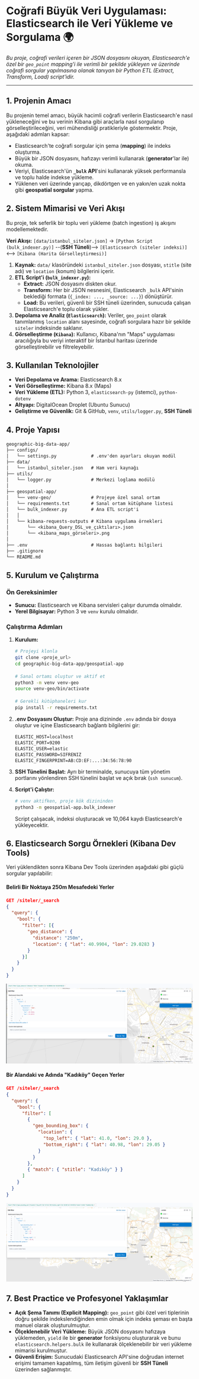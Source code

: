 

# Coğrafi Büyük Veri Uygulaması: Elasticsearch ile Veri Yükleme ve Sorgulama 🌍

*Bu proje, coğrafi verileri içeren bir JSON dosyasını okuyan, Elasticsearch'e özel bir `geo_point` mapping'i ile verimli bir şekilde yükleyen ve üzerinde  coğrafi sorgular yapılmasına olanak tanıyan bir Python ETL (Extract, Transform, Load) script'idir.*

-----

## 1\. Projenin Amacı

Bu projenin temel amacı, büyük hacimli coğrafi verilerin Elasticsearch'e nasıl yükleneceğini ve bu verinin Kibana gibi araçlarla nasıl sorgulanıp görselleştirileceğini, veri mühendisliği pratikleriyle göstermektir. Proje, aşağıdaki adımları kapsar:

  * Elasticsearch'te coğrafi sorgular için  şema (**mapping**) ile indeks oluşturma.
  * Büyük bir JSON dosyasını, hafızayı verimli kullanarak (**generator**'lar ile) okuma.
  * Veriyi, Elasticsearch'ün **`_bulk` API**'sini kullanarak yüksek performansla ve toplu halde indekse yükleme.
  * Yüklenen veri üzerinde yarıçap, dikdörtgen ve en yakın/en uzak nokta gibi **geospatial sorgular** yapma.

## 2\. Sistem Mimarisi ve Veri Akışı

Bu proje, tek seferlik bir toplu veri yükleme (batch ingestion) iş akışını modellemektedir.

**Veri Akışı:**
`[data/istanbul_siteler.json]` -\> `[Python Script (bulk_indexer.py)]` --(**SSH Tüneli**)--\> `[Elasticsearch (siteler indeksi)]` \<--\> `[Kibana (Harita Görselleştirmesi)]`

1.  **Kaynak:** `data/` klasöründeki `istanbul_siteler.json` dosyası, `stitle` (site adı) ve `location` (konum) bilgilerini içerir.
2.  **ETL Script'i (`bulk_indexer.py`):**
      * **Extract:** JSON dosyasını diskten okur.
      * **Transform:** Her bir JSON nesnesini, Elasticsearch `_bulk` API'sinin beklediği formata (`{_index: ..., _source: ...}`) dönüştürür.
      * **Load:** Bu verileri, güvenli bir SSH tüneli üzerinden, sunucuda çalışan Elasticsearch'e toplu olarak yükler.
3.  **Depolama ve Analiz (`Elasticsearch`):** Veriler, `geo_point` olarak tanımlanmış `location` alanı sayesinde, coğrafi sorgulara hazır bir şekilde `siteler` indeksinde saklanır.
4.  **Görselleştirme (`Kibana`):** Kullanıcı, Kibana'nın "Maps" uygulaması aracılığıyla bu veriyi interaktif bir İstanbul haritası üzerinde görselleştirebilir ve filtreleyebilir.

## 3\. Kullanılan Teknolojiler

  * **Veri Depolama ve Arama:** Elasticsearch 8.x
  * **Veri Görselleştirme:** Kibana 8.x (Maps)
  * **Veri Yükleme (ETL):** Python 3, `elasticsearch-py` (istemci), `python-dotenv`
  * **Altyapı:** DigitalOcean Droplet (Ubuntu Sunucu)
  * **Geliştirme ve Güvenlik:** Git & GitHub, `venv`, `utils/logger.py`, **SSH Tüneli**

## 4\. Proje Yapısı

```
geographic-big-data-app/
├── configs/
│   └── settings.py             # .env'den ayarları okuyan modül
├── data/
│   └── istanbul_siteler.json   # Ham veri kaynağı
├── utils/
│   └── logger.py               # Merkezi loglama modülü
│
├── geospatial-app/
│   └── venv-geo/               # Projeye özel sanal ortam
│   └── requirements.txt        # Sanal ortam kütüphane listesi
│   └── bulk_indexer.py         # Ana ETL script'i
│   │   
│   └── kibana-requests-outputs # Kibana uygulama örnekleri
│       └── <kibana_Query_DSL_ve_çıktıları>.json
│       └── <kibana_maps_görseleri>.png
│
├── .env                        # Hassas bağlantı bilgileri 
├── .gitignore
└── README.md
```

## 5\. Kurulum ve Çalıştırma

### Ön Gereksinimler

  * **Sunucu:** Elasticsearch ve Kibana servisleri çalışır durumda olmalıdır.
  * **Yerel Bilgisayar:** Python 3 ve `venv` kurulu olmalıdır.

### Çalıştırma Adımları

1.  **Kurulum:**

    ```bash
    # Projeyi klonla
    git clone <proje_url>
    cd geographic-big-data-app/geospatial-app

    # Sanal ortamı oluştur ve aktif et
    python3 -m venv venv-geo
    source venv-geo/bin/activate

    # Gerekli kütüphaneleri kur
    pip install -r requirements.txt 
    ```

2.  **.env Dosyasını Oluştur:** Proje ana dizininde `.env` adında bir dosya oluştur ve içine Elasticsearch bağlantı bilgilerini gir:

    ```env
    ELASTIC_HOST=localhost
    ELASTIC_PORT=9200
    ELASTIC_USER=elastic
    ELASTIC_PASSWORD=SIFRENIZ
    ELASTIC_FINGERPRINT=AB:CD:EF:...:34:56:78:90
    ```

3.  **SSH Tünelini Başlat:** Ayrı bir terminalde, sunucuya tüm yönetim portlarını yönlendiren SSH tünelini başlat ve açık bırak (`ssh sunucum`).

4.  **Script'i Çalıştır:**

    ```bash
    # venv aktifken, proje kök dizininden
    python3 -m geospatial-app.bulk_indexer
    ```

    Script çalışacak, indeksi oluşturacak ve 10,064 kaydı Elasticsearch'e yükleyecektir.

## 6\. Elasticsearch Sorgu Örnekleri (Kibana Dev Tools)

Veri yüklendikten sonra Kibana Dev Tools üzerinden aşağıdaki gibi güçlü sorgular yapılabilir:

#### Belirli Bir Noktaya 250m Mesafedeki Yerler

```json
GET /siteler/_search
{
  "query": {
    "bool": {
      "filter": [{
        "geo_distance": {
          "distance": "250m",
          "location": { "lat": 40.9904, "lon": 29.0283 }
        }
      }]
    }
  }
}
```
![Belirli bir noktaya 250 metre mesafedeki siteleri gösteren kibana maps görseli](geospatial-app/kibana-requests-outputs/kibana-maps-locs-in-the-circle.png)

#### Bir Alandaki ve Adında "Kadıköy" Geçen Yerler

```json
GET /siteler/_search
{
  "query": {
    "bool": {
      "filter": [
        {
          "geo_bounding_box": {
            "location": {
              "top_left": { "lat": 41.0, "lon": 29.0 },
              "bottom_right": { "lat": 40.98, "lon": 29.05 }
            }
          }
        },
        { "match": { "stitle": "Kadıköy" } }
      ]
    }
  }
}
```
![Belirli bir polygon alanda ve site isminde kadıyköy içeren siteleri gösteren kibana maps görseli](geospatial-app/kibana-requests-outputs/kibana-maps-search-by-title.png)

## 7\. Best Practice ve Profesyonel Yaklaşımlar

  * **Açık Şema Tanımı (Explicit Mapping):** `geo_point` gibi özel veri tiplerinin doğru şekilde indekslendiğinden emin olmak için indeks şeması en başta manuel olarak oluşturulmuştur.
  * **Ölçeklenebilir Veri Yükleme:** Büyük JSON dosyasını hafızaya yüklemeden, `yield` ile bir **generator** fonksiyonu oluşturarak ve bunu `elasticsearch.helpers.bulk` ile kullanarak ölçeklenebilir bir veri yükleme mimarisi kurulmuştur.
  * **Güvenli Erişim:** Sunucudaki Elasticsearch API'sine doğrudan internet erişimi tamamen kapatılmış, tüm iletişim güvenli bir **SSH Tüneli** üzerinden sağlanmıştır.